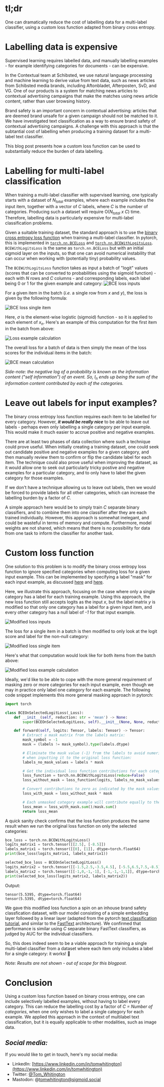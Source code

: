 <!-- 
.. title: More efficient labelling via a modified loss function
.. slug: multilabel-classification-modified-loss
.. date: 2023-02-03 11:22:00 UTC+01:00
.. tags: 
.. category: 
.. link: 
.. description: 
.. type: text
-->

# tl;dr
One can dramatically reduce the cost of labelling data for a multi-label classifier, using a custom loss function adapted from binary cross entropy.

# Labelling data is expensive
Supervised learning requires labelled data, and manually labelling examples - for example identifying categories for documents - can be expensive.

In the Contextual team at Schibsted, we use natural language processing and machine learning to derive value from text data, such as news articles from Schibsted media brands, including Aftonbladet, Afterposten, SvD, and VG. One of our products is a system for matching news articles to contextual advertising campaigns that make the matches using news article content, rather than user browsing history.

Brand safety is an important concern in contextual advertising: articles that are deemed brand unsafe for a given campaign should not be matched to it. We have investigated text classification as a way to ensure brand safety of contextual advertising campaigns. A challenge with this approach is that the subtantial cost of labelling when producing a training dataset for a multi-label text classifier.

This blog post presents how a custom loss function can be used to substantially reduce the burden of data labelling.
# Labelling for multi-label classification
When training a multi-label classifier with supervised learning, one typically starts with a dataset of _N<sub>total</sub>_ examples, where each example includes the input item, together with a vector of _C_ labels, where _C_ is the number of categories. Producing such a dataset will require O(_N<sub>total</sub> x C_) time. Therefore, labelling data is particularly expensive for multi-label classification problems.

Given a suitable training dataset, the standard approach is to use the [binary cross entropy loss function](https://towardsdatascience.com/cross-entropy-for-classification-d98e7f974451) when training a multi-label classifier. In pytorch, this is implemented in [`torch.nn.BCELoss`](https://pytorch.org/docs/stable/generated/torch.nn.BCELoss.html#torch.nn.BCELoss) and [`torch.nn.BCEWithLogitsLoss`](https://pytorch.org/docs/stable/generated/torch.nn.BCEWithLogitsLoss.html). `BCEWithLogitsLoss` is the same as `torch.nn.BCELoss` but with an initial sigmoid layer on the inputs, so that one can avoid numerical instability that can occur when working with (potentially tiny) probability values.

The `BCEWithLogitsLoss` function takes as input a batch of "logit" values (scores that can be converted to probabilities using the sigmoid function) - each with _N_ rows and _C_ columns - and corresponding labels, each label being 0 or 1 for the given example and category:
![BCE loss inputs](/images/loss_function/BCELossInputs.png)

For a given item in the batch (_i.e._ a single row from _x_ and _y_), the loss is given by the following formula:

![BCE loss single item](/images/loss_function/BCELossFormulaSingleItem.png)

Here, $\sigma$ is the element-wise logistic (sigmoid) function - so it is applied to each element of _x<sub>n</sub>_. Here's an example of this computation for the first item in the batch from above:

![Loss example calculation](/images/loss_function/LossExampleCalculation.png)

The overall loss for a batch of data is then simply the mean of the loss scores for the individual items in the batch:

![BCE mean calculation](/images/loss_function/LossMeanCalculation.png)

_Side-note: the negative log of a probability is known as the information content ("self information") of an event. So, l<sub>n</sub> ends up being the sum of the information content contributed by each of the categories._

# Leave out labels for input examples?
The binary cross entropy loss function requires each item to be labelled for every category. However, _**it would be really nice**_ to be able to leave out labels - perhaps even only labelling a single category per input example. This would make it much easier to accrue positive and negative examples.

There are at least two phases of data collection where such a technique could prove useful. When initially creating a training dataset, one could seek out candidate positive and negative examples for a given category, and then manually review them to confirm or flip the candidate label for each item. The technique could also prove useful when improving the dataset, as it would allow one to seek out particularly tricky postive and negative examples for a particular category, and to only have to label the given category for those examples.

If we don't have a technique allowing us to leave out labels, then we would be forced to provide labels for all other categories, which can increase the labelling burden by a factor of _C_.

A simple approach here would be to simply train _C_ separate binary classifiers, and to combine them into one classifier after they are each trained individually. However, this approach is somewhat inelegant, and could be wasteful in terms of memory and compute. Furthermore, model weights are not shared, which means that there is no possibility for data from one task to inform the classifier for another task.

# Custom loss function
One solution to this problem is to modify the binary cross entropy loss function to ignore specified categories when computing loss for a given input example. This can be implemented by specifying a label "mask" for each input example, as discussed [here](https://github.com/keras-team/keras/issues/3893) and [here](https://www.dlology.com/blog/how-to-multi-task-learning-with-missing-labels-in-keras/).

Here, we illustrate this approach, focusing on the case where only a single category has a label for each training example. Using this approach, the new loss function still accepts logits as the input _x_, but the label matrix _y_ is modified so that only one category has a label for a given input item, and every other category has a null label of _-1_ for that input example.

![Modified loss inputs](/images/loss_function/ModifiedLossInputs.png)

The loss for a single item in a batch is then modified to only look at the logit score and label for the non-null category:

![Modified loss single item](/images/loss_function/ModifiedLossFormulaSingleItem.png)

Here's what that computation would look like for both items from the batch above:

![Modified loss example calculation](/images/loss_function/ModifiedLossExampleCalculation.png)

Ideally, we'd like to be able to cope with the more general requirement of masking zero or more categories for each input example, even though we may in practice only label one category for each example. The following code snippet implements this more general masking approach in pytorch:

```python
import torch

class BCEOnSelectedLogitLoss(_Loss):
    def __init__(self, reduction: str = 'mean') -> None:
        super(BCEOnSelectedLogitLoss, self).__init__(None, None, reduction)

    def forward(self, logits: Tensor, labels: Tensor) -> Tensor:
        # Extract a mask matrix from the labels matrix:
        mask_symbol = -1
        mask = (labels != mask_symbol).type(labels.dtype)

        # Eliminate the mask value (-1) from the labels to avoid numerical problems
        # when inputting it to the original loss function:
        labels_no_mask_values = labels * mask

        # Get the individual loss function contributions for each category and example:
        loss_function = torch.nn.BCEWithLogitsLoss(reduce=False)
        loss_without_mask = loss_function(logits, labels_no_mask_values)

        # Convert contributions to zero as indicated by the mask values:
        loss_with_mask = loss_without_mask * mask

        # Each unmasked category example will contribute equally to the final loss:
        loss_mean = loss_with_mask.sum()/mask.sum()
        return loss_mean
```

A quick sanity check confirms that the loss function produces the same result when we run the original loss function on only the selected categories:

```python
bce_loss = torch.nn.BCEWithLogitsLoss()
logits_matrix1 = torch.tensor([[2.5], [-8.5]])
labels_matrix1 = torch.tensor([[0], [1]], dtype=torch.float64)
print(bce_loss(logits_matrix1, labels_matrix1))

selected_bce_loss = BCEOnSelectedLogitLoss()
logits_matrix2 = torch.tensor([[-1.5,2.5,-3.5,4.5], [-5.5,6.5,7.5,-8.5]])
labels_matrix2 = torch.tensor([[-1,0,-1,-1], [-1,-1,-1,1]], dtype=torch.float64)
print(selected_bce_loss(logits_matrix2, labels_matrix2))
```

Output:
```
tensor(5.5395, dtype=torch.float64)
tensor(5.5395, dtype=torch.float64)
```

We gave this modified loss function a spin on an inhouse brand safety classfication dataset, with our model consisting of a simple embedding layer followed by a linear layer (adapted from the pytorch [text classification tutorial](https://pytorch.org/tutorials/beginner/text_sentiment_ngrams_tutorial.html), and similar to the [FastText](https://fasttext.cc/docs/en/supervised-tutorial.html) architecture). We confirmed that performance is similar using _C_ separate binary FastText classifiers, as judged by AUC for the individual classifiers.

So, this does indeed seem to be a viable approach for training a single multi-label classifier from a dataset where each item only includes a label for a single category: it works! 🥳

_Note: Results are not shown - out of scope for this blogpost._

# Conclusion
Using a custom loss function based on binary cross entropy, one can include selectively labelled examples, without having to label every category. This can reduce the labelling cost by a factor of _C = Number of categories_, when one only wishes to label a single category for each example. We applied this approach in the context of multilabel text classification, but it is equally applicable to other modalities, such as image data.

## _Social media:_
If you would like to get in touch, here's my social media:

* LinkedIn: [https://www.linkedin.com/in/tomwhitington](https://www.linkedin.com/in/tomwhitington)
* Twitter: [@Tom_Whitington](https://twitter.com/Tom_Whitington)
* Mastodon: @tomwhitington@sigmoid.social